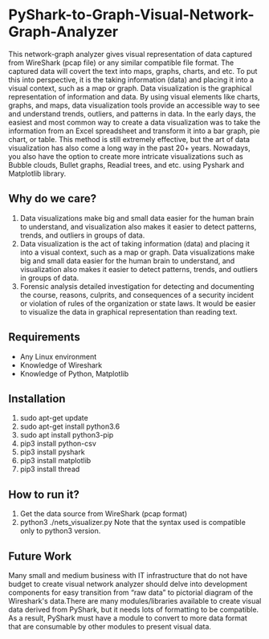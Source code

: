 # PyShark-to-Graph-Visual-Network-Graph-Analyzer

This network-graph analyzer gives visual representation of data captured from WireShark (pcap file) or any similar compatible file format. The captured data will covert the text into maps, graphs, charts, and etc. To put this into perspective, it is the taking information (data) and placing it into a visual context, such as a map or graph. Data visualization is the graphical representation of information and data. By using visual elements like charts, graphs, and maps, data visualization tools provide an accessible way to see and understand trends, outliers, and patterns in data. In the early days, the easiest and most common way to create a data visualization was to take the information from an Excel spreadsheet and transform it into a bar graph, pie chart, or table. This method is still extremely effective, but the art of data visualization has also come a long way in the past 20+ years. Nowadays, you also have the option to create more intricate visualizations such as Bubble clouds, Bullet graphs, Readial trees, and etc. using Pyshark and Matplotlib library.

Why do we care?
---------------
1. Data visualizations make big and small data easier for the human brain to understand, and visualization also makes it easier to detect patterns, trends, and outliers in groups of data.
2. Data visualization is the act of taking information (data) and placing it into a visual context, such as a map or graph. Data visualizations make big and small data easier for the human brain to understand, and visualization also makes it easier to detect patterns, trends, and outliers in groups of data.
3. Forensic analysis detailed investigation for detecting and documenting the course, reasons, culprits, and consequences of a security incident or violation of rules of the organization or state laws. It would be easier to visualize the data in graphical representation than reading text.

Requirements
------------
- Any Linux environment
- Knowledge of Wireshark
- Knowledge of Python, Matplotlib

Installation
------------
1. sudo apt-get update
2. sudo apt-get install python3.6
3. sudo apt install python3-pip
4. pip3 install python-csv
5. pip3 install pyshark
6. pip3 install matplotlib
7. pip3 install thread

How to run it?
--------------
1. Get the data source from WireShark (pcap format)
2. python3 ./nets_visualizer.py
Note that the syntax used is compatible only to python3 version.

Future Work
-----------
Many small and medium business with IT infrastructure that do not have budget to create visual network analyzer should delve into development components for easy transition from “raw data” to pictorial diagram of the Wireshark's data.There are many modules/libraries available to create visual data derived from PyShark, but it needs lots of formatting to be compatible. As a result, PyShark must have a module to convert to more data format that are consumable by other modules to present visual data.


 





 
